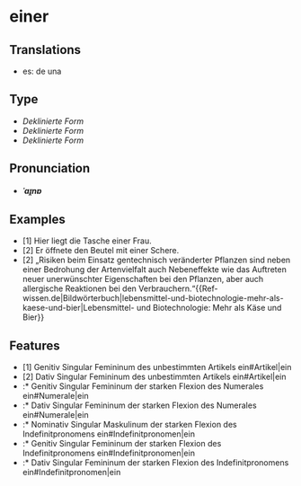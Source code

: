 # einer
## Translations
- es: de una
## Type
- _Deklinierte Form_
- _Deklinierte Form_
- _Deklinierte Form_
## Pronunciation
- **_ˈaɪ̯nɐ_**
## Examples
- [1] Hier liegt die Tasche einer Frau.
- [2] Er öffnete den Beutel mit einer Schere.
- [2] „Risiken beim Einsatz gentechnisch veränderter Pflanzen sind neben einer Bedrohung der Artenvielfalt auch Nebeneffekte wie das Auftreten neuer unerwünschter Eigenschaften bei den Pflanzen, aber auch allergische Reaktionen bei den Verbrauchern.“<ref>{{Ref-wissen.de|Bildwörterbuch|lebensmittel-und-biotechnologie-mehr-als-kaese-und-bier|Lebensmittel- und Biotechnologie: Mehr als Käse und Bier}}</ref>
## Features
- [1] Genitiv Singular Femininum des unbestimmten Artikels ein#Artikel|ein
- [2] Dativ Singular Femininum des unbestimmten Artikels ein#Artikel|ein
- :* Genitiv Singular Femininum der starken Flexion des Numerales ein#Numerale|ein
- :* Dativ Singular Femininum der starken Flexion des Numerales ein#Numerale|ein
- :* Nominativ Singular Maskulinum der starken Flexion des Indefinitpronomens ein#Indefinitpronomen|ein
- :* Genitiv Singular Femininum der starken Flexion des Indefinitpronomens ein#Indefinitpronomen|ein
- :* Dativ Singular Femininum der starken Flexion des Indefinitpronomens ein#Indefinitpronomen|ein
